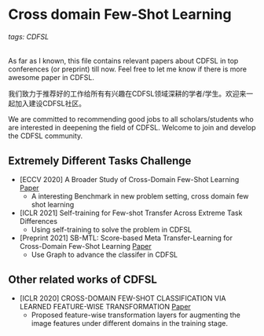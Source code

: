 # Cross domain Few-Shot Learning

###### tags: CDFSL

As far as I known, this file contains relevant papers about CDFSL in top conferences (or preprint) till now. Feel free to let me know if there is more awesome paper in CDFSL.

我们致力于推荐好的工作给所有有兴趣在CDFSL领域深耕的学者/学生。欢迎来一起加入建设CDFSL社区。

We are committed to recommending good jobs to all scholars/students who are interested in deepening the field of CDFSL. Welcome to join and develop the CDFSL community.

## Extremely Different Tasks Challenge
- [ECCV 2020] A Broader Study of Cross-Domain Few-Shot Learning [Paper](https://arxiv.org/abs/1912.07200)
    - A interesting Benchmark in new problem setting, cross domain few shot learning
- [ICLR 2021] Self-training for Few-shot Transfer Across Extreme Task Differences
    - Using self-training to solve the problem in CDFSL
- [Preprint 2021] SB-MTL: Score-based Meta Transfer-Learning for Cross-Domain Few-Shot Learning [Paper](https://arxiv.org/abs/2012.01784)
    - Use Graph to advance the classifer in CDFSL

## Other related works of CDFSL

- [ICLR 2020] CROSS-DOMAIN FEW-SHOT CLASSIFICATION VIA LEARNED FEATURE-WISE TRANSFORMATION [Paper](https://arxiv.org/abs/2001.08735)
    - Proposed feature-wise transformation layers for augmenting the image features under different domains in the training stage.

